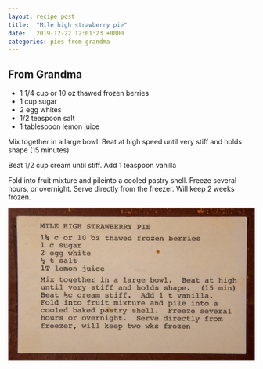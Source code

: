 ```yaml
---
layout: recipe_post
title:  "Mile high strawberry pie"
date:   2019-12-22 12:01:23 +0000
categories: pies from-grandma
---
```


## From Grandma
* 1 1/4 cup or 10 oz thawed frozen berries
* 1 cup sugar
* 2 egg whites
* 1/2 teaspoon salt
* 1 tablesooon lemon juice

Mix together in a large bowl. Beat at high speed until very stiff and holds shape (15 minutes). 


Beat 1/2 cup cream until stiff. Add 1 teaspoon vanilla


 Fold into fruit mixture and pileinto a cooled pastry shell. Freeze several hours, or overnight. Serve directly from the freezer. Will keep 2 weeks frozen.
 
 

![](/assets/pies/mile-high-strawberry-pie.jpg)